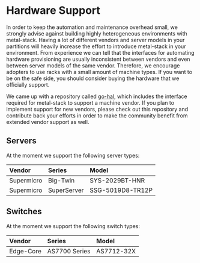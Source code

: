 # Hardware Support

In order to keep the automation and maintenance overhead small, we strongly advise against building highly heterogeneous environments with metal-stack. Having a lot of different vendors and server models in your partitions will heavily increase the effort to introduce metal-stack in your environment. From experience we can tell that the interfaces for automating hardware provisioning are usually inconsistent between vendors and even between server models of the same vendor. Therefore, we encourage adopters to use racks with a small amount of machine types. If you want to be on the safe side, you should consider buying the hardware that we officially support.

We came up with a repository called [go-hal](https://github.com/metal-stack/go-hal), which includes the interface required for metal-stack to support a machine vendor. If you plan to implement support for new vendors, please check out this repository and contribute back your efforts in order to make the community benefit from extended vendor support as well.

## Servers

At the moment we support the following server types:

| Vendor     | Series      | Model            |
|:---------- |:----------- |:---------------- |
| Supermicro | Big-Twin    | SYS-2029BT-HNR   |
| Supermicro | SuperServer | SSG-5019D8-TR12P |

## Switches

At the moment we support the following switch types:

| Vendor    | Series        | Model      |
|:--------- |:------------- |:---------- |
| Edge-Core | AS7700 Series | AS7712-32X |
